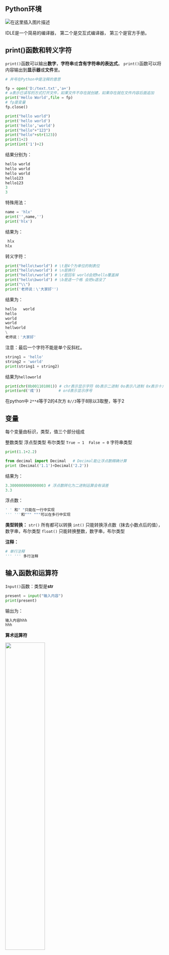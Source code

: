 ## Python环境

![在这里插入图片描述](https://img-blog.csdnimg.cn/76e28fb6e7a149f98913783a85e74f65.png?x-oss-process=image/watermark,type_ZHJvaWRzYW5zZmFsbGJhY2s,shadow_50,text_Q1NETiBASExYY2hhbXA=,size_10,color_FFFFFF,t_70,g_se,x_16)

IDLE是一个简易的编译器，
第二个是交互式编译器，
第三个是官方手册。
## print()函数和转义字符

`print()`函数可以输出**数字**，**字符串**或**含有字符串的表达式**。
`print()`函数可以将内容输出到**显示器**或**文件**里。

```python
# 井号在Python中是注释的意思
```

```python
fp = open('D:/text.txt','a+')
# a表示已读写的方式打开文件，如果文件不存在就创建，如果存在就在文件内容后面追加
print('Hello World',file = fp)
# fp是变量
fp.close()
```

```python
print("hello world")
print('hello world')
print('hello','world')
print("hello"+"123")
print("hello"+str(123))
print(1+2)
print(int('1')+2)
```
结果分别为：
```python
hello world
hello world
hello world
hello123
hello123
3
3
```

特殊用法：

```python
name = 'hlx'
print('',name,'')
print('hlx')
```
结果为：
```python
 hlx 
hlx
```

转义字符：
```python
print("hello\tworld") # \t是4个为单位的制表位 
print("hello\nworld") # \n是换行
print("hello\rworld") # \r是回车 world会把hello覆盖掉
print("hello\bworld") # \b是退一个格 会把o退没了
print("\\")
print('老师说：\'大家好'')
```
结果为：
```python
hello	world
hello
world
world
hellworld
\
老师说：'大家好'
```

注意：最后一个字符不能是单个反斜杠。

```python
string1 = 'hello'
string2 = 'world'
print(string1 + string2)
```
结果为`helloworld`

```python
print(chr(0b001101001)) # chr表示显示字符 0b表示二进制 0o表示八进制 0x表示十六进制
print(ord('成'))        # ord表示显示序号
```

在python中
`2**4`等于2的4次方
`8//3`等于8除以3取整，等于2

## 变量
每个变量由标识，类型，值三个部分组成

整数类型
浮点型类型
布尔类型   `True → 1  False → 0`
字符串类型

```python
print(1.1+2.2)

from decimal import Decimal   # Decimal能让浮点数精确计算
print (Decimal('1.1')+Decimal('2.2'))
```
结果为：

```python
3.3000000000000003 # 浮点数转化为二进制运算会有误差
3.3
```
浮点数：
```python
' ' 和" "只能在一行中实现
''' '''和""" """可以在多行中实现
```

**类型转换：**
`str()` 所有都可以转换
`int()` 只能转换浮点数（抹去小数点后的值），数字串，布尔类型
`float()` 只能转换整数，数字串，布尔类型

**注释：**

```python
# 单行注释
''' ''' 多行注释
```

## 输入函数和运算符
`Input()`函数：类型是**str**

```python
present = input("输入内容")
print(present)
```
输出为：

```python
输入内容hhh
hhh
```
**算术运算符**

<img src="https://img-blog.csdnimg.cn/12d1bb5a58084c60bcb9ca7c5ebfcccf.png?x-oss-process=image/watermark,type_ZHJvaWRzYW5zZmFsbGJhY2s,shadow_50,text_Q1NETiBASExYY2hhbXA=,size_20,color_FFFFFF,t_70,g_se,x_16" width="50%">

**赋值运算符**
执行顺序：右→左

```python
a=b=c=20
+=、-=、*=、/=、//=、%=
a,b,c = 20,30,40
```
**比较运算符**

```python
<、>、<=、>=、!=
==           # 值的比较
is, is not   # id的比较
```
**布尔运算符**

```python
and，or，not，in，not in
```
**位运算符**

```python
& 按位与
| 按位或
<< 左移位 高位溢出舍弃，低位补0
>> 右移位 低位溢出舍弃，高位补0
都是在8比特二进制上运算

print(4>>2) print(4<<1)
```
结果为 `1 8`

**优先级**
**括号**优先，先**算术**运算，再**位**运算，再**比较**运算符，再**布尔**运算，再**赋值**运算符

## 组织结构
Python所有对象都有一个布尔值。

**多分支结构**：

```python
score = int(input("请输入你的成绩"))
if 90<=score<=100:
    print("A级")
elif 80<=score<=89:
    print("B级")
else:
    print("C级")
```
**嵌套if**

```python
if score>90 and score<=100:
    if score == 95:
        print("你的成绩是95分")
    elif score == 96:
        print("你的成绩是96分")
    else:
        print("你的成绩不是95或96分")
else:
    print("C级")
```
**条件表达式**

```python
a=int(input("请输入比较的第一个整数"))
b=int(input("请输入比较的第一个整数"))
print(str(a)+'大于等于'+str(b) if a>=b else str(a)+'小于'+str(b))
# if 和 else 的位置不能变
```
结果为：

```python
请输入比较的第一个整数10
请输入比较的第一个整数23
10小于23
```
**pass语句**

```python
a=int(input("请输入一个整数"))
if a>=80:
    pass #是一个占位符
elif a<70:
    pass
else:
    pass
```

## 循环
**range()函数**

```python
r=range(10)   # 从0开始左开右闭
print(r)
print(list(r))

r=range(-2,6)
print(list(r))

r=range(-2,6,2) # 2是步长
print(list(r))
```
结果为：

```python
range(0, 10)
[0, 1, 2, 3, 4, 5, 6, 7, 8, 9]
[-2, -1, 0, 1, 2, 3, 4, 5]
[-2, 0, 2, 4]
```

```python
sum=a=0
while a<=100:
    if not bool(a%2):
        sum = sum + a
    a+=1
print(sum)
```

```python
sum=0
for i in range(1,101):
    if i%2==0:
        sum+=i
print(sum)
```

结果都为`2550`

找到100~999中的水仙花数：

```python
for i in range(100,1000):
    if (i%10)**3+(i//10%10)**3+(i//100)**3==i:
        print(i)
```
结果为：`153 370 371 407`


**continue用法：**

```python
# 打印 1 到 51 中能被五整除的数
for i in range(1,51):
    if i%5!=0:
        continue
    print(i)
```
**break用法：**
```python
for i in range(3):
    pwd=input('请输入密码')
    if pwd=='8888':
        print('密码正确')
        break
    else:
        print('密码不正确')
else:
    print('对不起，三次密码均输入错误')
```
**循环嵌套：**

```python
# 打印一个 3 行 4 列的矩阵
for i in range(1,4): # 3行
    for j in range(1,5): # 4列
        print('*',end='\t') # 不换行输入
    print() # 换行
```
结果为：

```python
*	*	*	*	
*	*	*	*	
*	*	*	*
```

```python
# 打印 9X9乘法表
for i in range(1,10): # 9行
    for j in range(1,i+1): # 第i行有i列
        print(i,'*',j,'=',i*j,end='\t') # 不换行输入 擅用逗号！
    print() # 换行
```
结果为：

```python
1 * 1 = 1	
2 * 1 = 2	2 * 2 = 4	
3 * 1 = 3	3 * 2 = 6	3 * 3 = 9	
4 * 1 = 4	4 * 2 = 8	4 * 3 = 12	4 * 4 = 16	
5 * 1 = 5	5 * 2 = 10	5 * 3 = 15	5 * 4 = 20	5 * 5 = 25	
6 * 1 = 6	6 * 2 = 12	6 * 3 = 18	6 * 4 = 24	6 * 5 = 30	6 * 6 = 36	
7 * 1 = 7	7 * 2 = 14	7 * 3 = 21	7 * 4 = 28	7 * 5 = 35	7 * 6 = 42	7 * 7 = 49	
8 * 1 = 8	8 * 2 = 16	8 * 3 = 24	8 * 4 = 32	8 * 5 = 40	8 * 6 = 48	8 * 7 = 56	8 * 8 = 64	
9 * 1 = 9	9 * 2 = 18	9 * 3 = 27	9 * 4 = 36	9 * 5 = 45	9 * 6 = 54	9 * 7 = 63	9 * 8 = 72	9 * 9 = 81	
```

## 列表
创建列表的两种方法：

```python
list1=['hello','s',87]
list2=list(['hello','s',87]) # 用 list()函数
```
**列表的特点：**

 - 列表的索引：左→右从0开始  右→左从-1开始 
 - 列表可以存储重复数据 
 - 列表中可以存放任意类型数据

**index()函数**

获得列表中元素的索引：

```python
list1=['hello','s',87,'hello']
print(list1.index('hello'))
print(list1.index('hello',1,4))  # 从list1[1]到list1[4]
```
结果为：`0 3`

**切片：**

```python
list1=[10,20,30,40,50,60,70,80,90]
print(list1[::])     # [:]和[::]是一样的
print(list1[1:5])    # 从list1[1]到list1[5]，默认步长为1
print(list1[1:5:2])  # 步长为2
print(list1[5:1:-1]) # 步长为负数，应该为从list1[5]到list1[1]
for i in list1:
    print(i,end=' ')
```
结果为：

```python
[10, 20, 30, 40, 50, 60, 70, 80, 90]
[20, 30, 40, 50]
[20, 40]
[60, 50, 40, 30]
10 20 30 40 50 60 70 80 90 
```
**添加操作：**

```python
list=[10,20,30]
list2=['h','l','x']
list.append(40)     # append为在列表末尾添加一个元素
print(list)
list.append(list2)  # list2作为一个元素（整体）
print(list)
list.extend(list2)  # extend为在列表末尾添加至少一个元素
print(list)
list.insert(1,15)   # insert为在列表任意位置添加一个元素，在list[1]添加15
print(list)
list[1:]=list2      # 切片，把list[1]后的元素都切了，换成list[2]

print(list)
```
结果为：

```python
[10, 20, 30, 40]
[10, 20, 30, 40, ['h', 'l', 'x']]
[10, 20, 30, 40, ['h', 'l', 'x'], 'h', 'l', 'x']
[10, 15, 20, 30, 40, ['h', 'l', 'x'], 'h', 'l', 'x']
[10, 'h', 'l', 'x']
```
**删除操作：**

```python
list1=[10,20,30,40,50,60,70,30]
list1.remove(30) # 一次删除一个元素，重复元素只删除一个靠前的
print(list1) 
list1.pop(1)     # 删除指定位置上的元素
print(list1)
list1.pop()
print(list1)
list12=list1[1:5] # 左闭右开，但是产生了新列表
print(list12)
list1[1:5]=[]     # 切片，没有产生新列表
print(list1)
list1.clear()     # 清空列表
print(list1)

del list1         # 删除列表
print(list1)
```
结果为：

```python
[10, 20, 40, 50, 60, 70, 30]
[10, 40, 50, 60, 70, 30]
[10, 40, 50, 60, 70]
[40, 50, 60, 70]
[10]
[]
列表list1不存在
```
**修改列表：**

```python
list1=[10,20,30,40,60]
list1[1:3]=[30,40]
print(list1)
```
结果为：`[10, 30, 40, 40, 60]`

**排序操作：**

```python
list1=[10,9,30,21,8]
list1.sort()
print(list1)
list1.sort(reverse=True)
print(list1)
```
结果为：

```python
[8, 9, 10, 21, 30]
[30, 21, 10, 9, 8]
```
`sort()`和`sorted()`效果一样，但`sorted()`会产生一个新的列表对象，`sort()`是在原列表上排序。

**列表生成式：**

```python
list1=[i*i for i in range(1,11)]
print(list1)
```
结果为：`[1, 4, 9, 16, 25, 36, 49, 64, 81, 100]`

## 字典

 - 与列表一样是一个可变序列 
 - 以**键值对**的方式存储数据，是一个无序的序列

**创建字典：**

```python
scores={'hlx':100,'lx':150,'abc':80}  # 第一种：直接用{}
student=dict(name='hlx',age=20)       # 第二种：用 dict()函数
d={}                                  # 空字典
print(scores)
print(student)
print(d)
```
结果为：

```python
{'hlx': 100, 'lx': 150, 'abc': 80}
{'name': 'hlx', 'age': 20}
{}
```

**获取元素：**

```python
scores={'hlx':100,'lx':150,'abc':80}
print(scores['hlx'])           # 第一种方法直接用[]
print(scores.get('hlx'))       # 第二种方法用get()函数  
print(scores['hh'])            # 如果第一种方法查询不到直接报错
print(scores.get('hh'))        # 如果get()函数查询不到返回None，或者返回后面给予的值
print(scores.get('hh'),88)
```
结果为：

```python
100
100
报错
None
88
```
**增删改操作：**

```python
scores={'hlx':100,'lx':150,'abc':80}  
print('hlx' in scores) # 判断操作
print('hlx' not in scores)

del scores['abc']      # 删除元素
print(scores)            
scores['hhh']=80       # 增加元素
print(scores)
scores['hhh']=110      # 修改元素的值
print(scores)
scores.clear()         # 清空字典
print(scores)
```
结果为：

```python
True
False
{'hlx': 100, 'lx': 150}
{'hlx': 100, 'lx': 150, 'hhh': 80}
{'hlx': 100, 'lx': 150, 'hhh': 110}
{}
```
**获取字典视图：**

```python
scores={'hlx':100,'lx':150,'abc':80}
key=scores.keys()      # keys()获取所有的key
print(key)
value=scores.values()  # values()获取所有的value
print(value)
item=scores.items()     # items()获取所有的键值对（元组）
print(item)
print(list(item))       # 将所有键组成的视图转成列表
```
结果为：

```python
dict_keys(['hlx', 'lx', 'abc'])
dict_values([100, 150, 80])
dict_items([('hlx', 100), ('lx', 150), ('abc', 80)])
[('hlx', 100), ('lx', 150), ('abc', 80)]
```
**字典元素的遍历：**

```python
scores={'hlx':100,'lx':150,'abc':80}
for item in scores:
    print(item,scores[item],scores.get(item))
```
结果为：

```python
hlx 100 100
lx 150 150
abc 80 80
```
**字典的特点：**

 - 所有元素的key不允许重复，value可以重复 
 - 字典中的元素是无序的 
 - key必须是不可变对象（不能用list）

**字典生产式：**

```python
students=['hlx','lx','aaa','bbb']
ages=[20,21,22,23]      # 要是两个列表长度不匹配，生成短的
d={student:age for student,age in zip(students,ages)}  # 一定要掌握这种写法
print(d)
```
结果为：`{'hlx': 20, 'lx': 21, 'aaa': 22, 'bbb': 23}`

## 元组
**不可变序列**：**没有**增删改的操作，对象地址会发生更改，例：**字符串**，**元组**
**可变序列**：有增删改的操作，对象地址**不会**发生更改，例：**列表**，**字典**，**集合**

**创建元组：**

```python
t=('hello','world',90)          # 第一种方法，直接用()，多个元素()可以省略
print(t)
t=tuple(('hello','world',90))   # 第二种方法，用tuple()函数，注意里面还有一个()
print(t)
t=(10,)                         # 只包含一个元素需要使用逗号和小括号
print(t)
t=()                            # 空元组
print(t)
```
结果为：
```python
('hello', 'world', 90)
('hello', 'world', 90)
(10,)
```
**元组是不可变序列：**
```python
t=('hello','world',[10,20])
t[1]='python'       # 元组中的对象是不可变对象，则不能引用其他对象
print(t)     
t[2].append(30)     # 元组中的对象是可变对象，则可变对象的引用不能改变，数据可以改变
print(t)
```
结果为：

```python
TypeError: 'tuple' object does not support item assignment  # 报错
('hello', 'world', [10, 20, 30])
```
**元组的遍历：**

```python
t=('hello','world',10)
for i in t:
    print(i)
```
结果为：

```python
hello
world
10
```

## 集合

 - 是可变类型的序列 
 - 是没有value的字典

**集合的创建：**

```python
s={1,2,3,4,5,5}             # 第一种方法：直接用{}
print(s)
s=set(range(6))             # 第二种方法：用set()函数
print(s)
s=set([1,2,3])
print(s)
s=set((6,5,4))
print(s)
s=set('python')
print(s)
s=set()                      # 定义一个空集合
print(s)
```
结果为：

```python
{1, 2, 3, 4, 5}                # 集合中没有重复的元素
{0, 1, 2, 3, 4, 5}
{1, 2, 3}
{4, 5, 6}
{'n', 't', 'o', 'h', 'y', 'p'}  # 集合中的元素是无序的
```
**集合的相关操作：**

```python
s={1,2,3,4,5,6}
print(1 in s)      # 判断
print(1 not in s)
s.add(7)           # 添加一个元素
print(s)
s.update({8,9})    # 添加多个元素，可以用元组，集合，序列表示
print(s)
s.remove(9)   # 若没有要删除的元素，报错
s.discard(8)  # 若没有要删除的元素，不报错
s.pop()       # 随机删除，不能有参数
print(s)
s.clear()     # 清空集合
print(s)
```
**集合间的关系：**

```python
s={1,2,3,4}
t={2,3,1,4}
print(s==t)  # 判断相等，只要元素相等就相等
s2={1,2,3}
s3={1,2,5}
print(s2.issubset(s))    # s2是s的子集
print(s3.issubset(s))    # s3不是s的子集
print(s.issuperset(s2))  # s是s2的超集
print(s2.isdisjoint(s3)) # s2和s3有交集，为False
```
结果为：

```python
True
True
False
True
False
```
**集合的数据操作：**

```python
s={1,2,3,4}
t={1,2,5}
print(s.intersection(t))            # 求交集
print(s & t)                        # & 符号也是求交集
print(s.union(t))                   # 求并集
print(s | t)                        # | 符号也是求并集
print(s.difference(t))              # 求差集
print(s - t)                        # - 符号也是求差集
print(s.symmetric_difference(t))    # 求对称差集
print(s ^ t)                        # ^ 符号也是求差集
```
结果为：

```python
{1, 2}
{1, 2}
{1, 2, 3, 4, 5}
{1, 2, 3, 4, 5}
{3, 4}
{3, 4}
{3, 4, 5}
{3, 4, 5}
```
**集合生成式：**

```python
s={i*i for i in range(6)}
print(s) 
```

结果为：`{0, 1, 4, 9, 16, 25}`

**四种数据结构的区别：**
<img src="https://img-blog.csdnimg.cn/ad01d2c85d5b421883a12962f1653791.png?x-oss-process=image/watermark,type_ZHJvaWRzYW5zZmFsbGJhY2s,shadow_50,text_Q1NETiBASExYY2hhbXA=,size_20,color_FFFFFF,t_70,g_se,x_16" width="70%">

## 字符串
**字符串的驻留机制：**

```python
a='hello'
b="hello"
c='''hello'''
print(a,id(a))
print(b,id(b))
print(c,id(c))
```
驻留机制的几种情况（**交互模式**）：

 - 字符串长度为0或1时 
 - 符合标识符的字符串 （**字母，汉字，数字和下划线**）
 - [-5，256]之间的整数数字

进行字符串拼接时建议使用`str`类型的`join()`方法而不是`+`，效率更高。

**字符串查询操作：**

```python
s='hello,hello'
print(s.index('lo'))   # 查找子串第一次出现的位置
print(s.find('lo'))    # 查找子串第一次出现的位置
print(s.rindex('lo'))  # 查找子串最后一次出现的位置
print(s.rfind('lo'))   # 查找子串最后一次出现的位置

print(s.index('k'))    # 找不到就报错
print(s.find('k'))     # 找不到就返回-1
print(s.rindex('k'))   # 找不到就报错
print(s.rfind('k'))    # 找不到就返回-1
```
结果为：

```python
3
3
9
9
报错
-1
报错
-1
```
**字符串大小写转换操作：**

```python
s='hello，PYTHON'
a=s.upper()      # 把字符串所有字符都转化为大写字母，a与s是不同对象
b=s.lower()      # 把字符串所有字符都转化为小写字母，b与s是不同对象
print(a)
print(b)
c=s.swapcase()   # 把字符串所有大写字母转化为小写字母，小写字母转化为大写字母
d=s.capitalize() # 把第一个字符转换为大写，其余转化为小写
e=s.title()      # 把每个单词的第一个字符转换为大写，剩余字符转换为小写
print(c)
print(d)
print(e)
```
结果为：

```python
HELLO，PYTHON
hello，python
HELLO，python
Hello，python
Hello，Python
```
**字符串内容对齐：**
```python
s='hello,world'
print(s.center(20,'*')) # 居中对齐，共20宽度，剩余的用*填充
print(s.ljust(20,'*'))  # 左对齐，共20宽度，剩余的用*填充
print(s.rjust(20,'*'))  # 右对齐，共20宽度，剩余的用*填充
print(s.rjust(20))      # 默认用空格填充
print(s.rjust(5))       # 若宽度没有字符串本身的长，输出原字符串
print(s.zfill(20))      # 右对齐，用0填充，只能有一个参数，用来表示宽度
print('-1111'.zfill(8)) # 0添在减号之后
```
结果为：

```python
****hello,world*****
hello,world*********
*********hello,world
         hello,world
hello,world
000000000hello,world
-0001111
```
**字符串分割操作：**

```python
s='hello world python'
print(s.split())                    # 从左边分割，默认分割字符是空格，返回的值都是一个列表
t='aaa|bbb|ccc|ddd|eee'
print(t.split(sep='|'))             # 用seq指定分隔符
print(t.split(sep='|',maxsplit=3))  # 用maxsplit指定最大分割次数，其余的单独作为一部分
print(t.rsplit(sep='|',maxsplit=3)) # 从右边分割
```
结果为：

```python
['hello', 'world', 'python']
['aaa', 'bbb', 'ccc', 'ddd', 'eee']
['aaa', 'bbb', 'ccc', 'ddd|eee']
['aaa|bbb', 'ccc', 'ddd', 'eee']
```
**字符串的判断：**

```python
s='hello,world'
print(s.isidentifier())    # 判断是不是合法的标识符
print('\t'.isspace())      # 判断是不是全部由空格组成
print('abc1'.isalpha())    # 判断是不是全部由字母组成
print('123'.isdecimal())   # 判断是不是全部由十进制数组成
print('123四'.isnumeric())  # 判断是不是全部由数字组成
print('123c'.isalnum())    # 判断是不是全部由数字和字母组成
```
结果为：

```python
False
True
False
True
True
True
```
**字符串的替换和合并：**

```python
s='hello,world'
print(s.replace('world','python'))     # 将所有world替换为python
t='hello,world,world,world'
print(t.replace('world','python',2))   # 将替换2个world为python

s=['hello','world','python']           # 将列表或元组中的字符合并成一个字符串
print(' '.join(s))
print('*'.join('python'))
```
结果为：

```python
hello,python
hello,python,python,world
hello world python
p*y*t*h*o*n
```
**字符串的比较操作：**
`<，>，>=，<=，==，!=`
从左到右一个字母一个字母比较。

**字符串的切片操作：**

```python
s='hello,world'
s1=s[:5]      # 没有指定初始位置，从0开始切
s2=s[6:]      # 没有指定结束位置，切到字符串最后
print(s1)
print(s2)
s3='!'
str=s1+s3+s2
s4=s[::2]     # 步长为2
s5=s[::-1]    # 步长为-1，步长为负就从右往左
s6=s[-5::1]
print(str)
print(s4)
print(s5)
print(s6)
```
结果为：

```python
hello
world
hello!world
hlowrd
dlrow,olleh
world
```
**格式化字符串：**
`%s：`字符串，`%i或%d：`整数，`%f：`浮点数
```python
name='hlx'
age=20
print('我叫%s，今年%d岁' % (name,age))         # 第一种方法
print('我叫{0}，今年{1}岁'.format(name,age))   # 第二种方法
print(f'我叫{name}，今年{age}岁')              # 第三种方法

print('%10d' % 99)          # 10表示宽度
print('%.3f' % 3.14159)     # .3表示小数点后三位数
print('%10.3f' % 3.14159)   # 10.3表示总宽度为10，小数点后有3位
```
结果为：

```python
我叫hlx，今年20岁
我叫hlx，今年20岁
我叫hlx，今年20岁
        99
3.142
     3.142
```
**字符串的编码转换：**

```python
s='一二三四五'
# 编码
byte1=s.encode(encoding='GBK')   # GBK一个中文占两个字节
print(byte1)
byte2=s.encode(encoding='UTF-8') # UTF-8一个中文占三个字节
print(byte2)
#解码
print(byte1.decode(encoding='GBK'))
print(byte2.decode(encoding='UTF-8'))
```
结果为：

```python
b'\xd2\xbb\xb6\xfe\xc8\xfd\xcb\xc4\xce\xe5'
b'\xe4\xb8\x80\xe4\xba\x8c\xe4\xb8\x89\xe5\x9b\x9b\xe4\xba\x94'
一二三四五
一二三四五
```

## 函数
**创建方法：**
```python
def 函数名 ([输入参数]):   # []表示可不要
    函数体
    [return xxx]
```
函数实例：
```python
def calc (a,b):
    c=a+b
    return c

result=calc(1,2)
print(result)
```
结果为：`3`

**参数传递的内存分析：**

 - 如果是**不可变**对象，在函数体的修改**不会影响**实参的值 
 - 如果是**可变**对象，在函数体的修改**会影响**实参的值

**函数的返回值：**

 - 函数没有返回值，`return`可以不写；
 - 函数返回值为**一个**时，**直接返回类型** 
 - 函数**返回多个值**时，结果为**元组**

示例，分开奇数和偶数：
```python
def fun(num):
    odd=[]      # 奇数放在这个列表
    even=[]     # 偶数放在这个列表
    for i in num:
        if i%2:        # 非0整数的布尔值为True
            odd.append(i)
        else:          # 0的布尔值为False
            even.append(i)
    return odd,even

print(fun([10,15,16,17,18,19,45,70]))
```
结果为：`([15, 17, 19, 45], [10, 16, 18, 70])`

**函数的参数定义：**

```python
def fun(a,b=10):   # b为默认值参数
    print(a,b)

fun(100)           # 把100传给a，b还是10
fun(20,30)         # 把20传给a，把30传给b
```
结果为：

```python
100 10
20 30
```
**个数可变的位置参数：**
```python
def fun(*args):   # 用 *来定义可变的位置参数，只能是一个
    print(args)

fun(100)
fun(20,30)
fun(10,20,30)
```
结果为：

```python
(100,)         # 结果为一个元组
(20, 30)
(10, 20, 30)
```
**个数可变的关键字参数：** 

```python
def fun(**args):   # 用 **来定义可变的关键字参数，只能是一个
    print(args)
    
fun(a=10)
fun(b=20,c=30)
```
结果为：

```python
{'a': 10}     # 结果为字典
{'b': 20, 'c': 30}
```

在一个函数的定义过程中，既有个数可变的关键字形参，也有个数可变的位置形参，要求**位置形参**在**关键字形参前**。
例：`def fun(*arg1,**arg2):`

**参数总结：**
![在这里插入图片描述](https://img-blog.csdnimg.cn/1a2ac3315dd7411d81ce37940ff7e843.png?x-oss-process=image/watermark,type_ZHJvaWRzYW5zZmFsbGJhY2s,shadow_50,text_Q1NETiBASExYY2hhbXA=,size_20,color_FFFFFF,t_70,g_se,x_16)

```python
def fun(a,b,*,c,d):   # 用 *后面的只能采用关键字传递
    print(a,b,c,d)

fun(20,30,c=30,d=40)  # c,d只能采用关键字传递
```

**局部变量**使用`global`声明就会变成**全局变量**。

**函数递归：**

```python
# 计算阶乘
def fac(n):
    if n==1:
        return 1
    else:
        return n*fac(n-1)

print(fac())
```

```python
# 输出第n位斐波拉契数列
def fib(n):
    if (n==1 or n==2):
        return 1
    else:
        return fib(n-1)+fib(n-2)

print(fib(7))
```
结果为：`13`

## BUG
**异常处理机制：**

`try-except-else-finally`结构
```python
try:
    a=int(input('请输入第一个整数：'))
    b=int(input('请输入第一个整数：'))
    result=a/b
except ZeroDivisionError:
    print('对不起，除数不允许为0')
except ValueError as e:
    print('出错了',e)
else:
    print('结果为：',result)
finally:
    print('谢谢你的使用')
print('程序结束')
```
结果示例：

```python
请输入第一个整数：12
请输入第一个整数：
出错了 invalid literal for int() with base 10: ''
谢谢你的使用
程序结束
```
**trackback模块的使用：**

```python
import traceback
try:
    print('---------------')
    print(1/0)
except:
    traceback.print_exc()
print('程序结束')
```
结果为：

```python
Traceback (most recent call last):
  File "C:/Users/18713/PycharmProjects/test/first.py", line 4, in <module>
    print(1/0)
ZeroDivisionError: division by zero
---------------
程序结束
```

